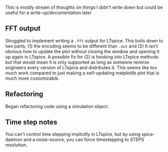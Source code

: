 This is mostly stream of thoughts on things I didn't write down but could be useful for a write-up/documentation later

## FFT output

Struggled to implement writing a `.fft` output for LTspice. This boils down to two parts, (1) the encoding seems to be different than `.out` and (2) It isn't obvious how to update the plot without closing the window and opening it up again in LTspice. A possible fix for (2) is hooking into LTspice methods but that would mean it is only supported as long as someone reverse engineers every version of LTspice and distributes it. This seems like too much work compared to just making a self-updating matplotlib plot that is much more customizable.


## Refactoring
Began refactoring code using a simulation object.


## Time step notes
You can't control time stepping implicitly in LTspice, but by using spice-daemon and a noise-source, you can force
timestepping to STEPS resolution.